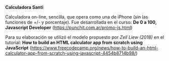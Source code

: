 **Calculadora Santi**

Calculadora on-line, sencilla, que opera como una de iPhone (sin las funciones de +/- y porcentaje). Fue desarrollada en el curso: **De 0 a 100, Javascript Developer** (https://punchit.com.ar/promo-js.html)


Para su elaboración se utilizó el modelo propuesto por *Zell Liew (2018)* en el tutorial: **How to build an HTML calculator app from scratch using JavaScript** (https://www.freecodecamp.org/news/how-to-build-an-html-calculator-app-from-scratch-using-javascript-4454b8714b98/)